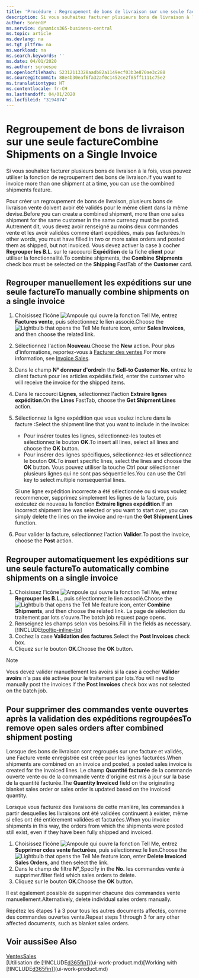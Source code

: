 ```yaml
---
title: 'Procédure : Regroupement de bons de livraison sur une seule facture | Microsoft Docs'
description: Si vous souhaitez facturer plusieurs bons de livraison à la fois, vous pouvez utiliser la fonction de regroupement des bons de livraison.
author: SorenGP
ms.service: dynamics365-business-central
ms.topic: article
ms.devlang: na
ms.tgt_pltfrm: na
ms.workload: na
ms.search.keywords: ''
ms.date: 04/01/2020
ms.author: sgroespe
ms.openlocfilehash: 52312113328aadb82a1149ecf03b3e870ae3c288
ms.sourcegitcommit: 88e4b30eaf6fa32af0c1452ce2f85ff1111c75e2
ms.translationtype: HT
ms.contentlocale: fr-CH
ms.lasthandoff: 04/01/2020
ms.locfileid: "3194874"
---
```

# <a name="combine-shipments-on-a-single-invoice"></a><span data-ttu-id="38e00-103">Regroupement de bons de livraison sur une seule facture</span><span class="sxs-lookup"><span data-stu-id="38e00-103">Combine Shipments on a Single Invoice</span></span>
<span data-ttu-id="38e00-104">Si vous souhaitez facturer plusieurs bons de livraison à la fois, vous pouvez utiliser la fonction de regroupement des bons de livraison.</span><span class="sxs-lookup"><span data-stu-id="38e00-104">If you want to invoice more than one shipment at a time, you can use the combined shipments feature.</span></span>  

 <span data-ttu-id="38e00-105">Pour créer un regroupement de bons de livraison, plusieurs bons de livraison vente doivent avoir été validés pour le même client dans la même devise.</span><span class="sxs-lookup"><span data-stu-id="38e00-105">Before you can create a combined shipment, more than one sales shipment for the same customer in the same currency must be posted.</span></span> <span data-ttu-id="38e00-106">Autrement dit, vous devez avoir renseigné au moins deux commandes vente et les avoir validées comme étant expédiées, mais pas facturées.</span><span class="sxs-lookup"><span data-stu-id="38e00-106">In other words, you must have filled in two or more sales orders and posted them as shipped, but not invoiced.</span></span> <span data-ttu-id="38e00-107">Vous devez activer la case à cocher **Regrouper les B.L**. sur le raccourci **Expédition** de la fiche **client** pour utiliser la fonctionnalité.</span><span class="sxs-lookup"><span data-stu-id="38e00-107">To combine shipments, the **Combine Shipments** check box must be selected on the **Shipping** FastTab of the **Customer** card.</span></span>  

## <a name="to-manually-combine-shipments-on-a-single-invoice"></a><span data-ttu-id="38e00-108">Regrouper manuellement les expéditions sur une seule facture</span><span class="sxs-lookup"><span data-stu-id="38e00-108">To manually combine shipments on a single invoice</span></span>  
1. <span data-ttu-id="38e00-109">Choisissez l'icône ![Ampoule qui ouvre la fonction Tell Me](media/ui-search/search_small.png "Dites-moi ce que vous voulez faire"), entrez **Factures vente**, puis sélectionnez le lien associé.</span><span class="sxs-lookup"><span data-stu-id="38e00-109">Choose the ![Lightbulb that opens the Tell Me feature](media/ui-search/search_small.png "Tell me what you want to do") icon, enter **Sales Invoices**, and then choose the related link.</span></span>  
2. <span data-ttu-id="38e00-110">Sélectionnez l'action **Nouveau**.</span><span class="sxs-lookup"><span data-stu-id="38e00-110">Choose the **New** action.</span></span> <span data-ttu-id="38e00-111">Pour plus d'informations, reportez-vous à [Facturer des ventes](sales-how-invoice-sales.md).</span><span class="sxs-lookup"><span data-stu-id="38e00-111">For more information, see [Invoice Sales](sales-how-invoice-sales.md).</span></span>
3. <span data-ttu-id="38e00-112">Dans le champ **N° donneur d'ordre**</span><span class="sxs-lookup"><span data-stu-id="38e00-112">In the **Sell-to Customer No.**</span></span> <span data-ttu-id="38e00-113">entrez le client facturé pour les articles expédiés.</span><span class="sxs-lookup"><span data-stu-id="38e00-113">field, enter the customer who will receive the invoice for the shipped items.</span></span>  
4. <span data-ttu-id="38e00-114">Dans le raccourci **Lignes**, sélectionnez l'action **Extraire lignes expédition**.</span><span class="sxs-lookup"><span data-stu-id="38e00-114">On the **Lines** FastTab, choose the **Get Shipment Lines** action.</span></span>  
5. <span data-ttu-id="38e00-115">Sélectionnez la ligne expédition que vous voulez inclure dans la facture :</span><span class="sxs-lookup"><span data-stu-id="38e00-115">Select the shipment line that you want to include in the invoice:</span></span>  

    - <span data-ttu-id="38e00-116">Pour insérer toutes les lignes, sélectionnez-les toutes et sélectionnez le bouton **OK**.</span><span class="sxs-lookup"><span data-stu-id="38e00-116">To insert all lines, select all lines and choose the **OK** button.</span></span>  
    - <span data-ttu-id="38e00-117">Pour insérer des lignes spécifiques, sélectionnez-les et sélectionnez le bouton **OK**.</span><span class="sxs-lookup"><span data-stu-id="38e00-117">To insert specific lines, select the lines and choose the **OK** button.</span></span> <span data-ttu-id="38e00-118">Vous pouvez utiliser la touche Ctrl pour sélectionner plusieurs lignes qui ne sont pas séquentielles.</span><span class="sxs-lookup"><span data-stu-id="38e00-118">You can use the Ctrl key to select multiple nonsequential lines.</span></span>  

    <span data-ttu-id="38e00-119">Si une ligne expédition incorrecte a été sélectionnée ou si vous voulez recommencer, supprimez simplement les lignes de la facture, puis exécutez de nouveau la fonction **Extraire lignes expédition**.</span><span class="sxs-lookup"><span data-stu-id="38e00-119">If an incorrect shipment line was selected or you want to start over, you can simply delete the lines on the invoice and re-run the **Get Shipment Lines** function.</span></span>  
7. <span data-ttu-id="38e00-120">Pour valider la facture, sélectionnez l'action **Valider**.</span><span class="sxs-lookup"><span data-stu-id="38e00-120">To post the invoice, choose the **Post** action.</span></span>  

## <a name="to-automatically-combine-shipments-on-a-single-invoice"></a><span data-ttu-id="38e00-121">Regrouper automatiquement les expéditions sur une seule facture</span><span class="sxs-lookup"><span data-stu-id="38e00-121">To automatically combine shipments on a single invoice</span></span>  
1. <span data-ttu-id="38e00-122">Choisissez l'icône ![Ampoule qui ouvre la fonction Tell Me](media/ui-search/search_small.png "Dites-moi ce que vous voulez faire"), entrez **Regrouper les B.L.**, puis sélectionnez le lien associé.</span><span class="sxs-lookup"><span data-stu-id="38e00-122">Choose the ![Lightbulb that opens the Tell Me feature](media/ui-search/search_small.png "Tell me what you want to do") icon, enter **Combine Shipments**, and then choose the related link.</span></span> <span data-ttu-id="38e00-123">La page de sélection du traitement par lots s'ouvre.</span><span class="sxs-lookup"><span data-stu-id="38e00-123">The batch job request page opens.</span></span>  
2. <span data-ttu-id="38e00-124">Renseignez les champs selon vos besoins.</span><span class="sxs-lookup"><span data-stu-id="38e00-124">Fill in the fields as necessary.</span></span> [!INCLUDE[tooltip-inline-tip](includes/tooltip-inline-tip_md.md)]
3. <span data-ttu-id="38e00-125">Cochez la case **Validation des factures**.</span><span class="sxs-lookup"><span data-stu-id="38e00-125">Select the **Post Invoices** check box.</span></span>  
4.  <span data-ttu-id="38e00-126">Cliquez sur le bouton **OK**.</span><span class="sxs-lookup"><span data-stu-id="38e00-126">Choose the **OK** button.</span></span>  

> [!NOTE]  
>  <span data-ttu-id="38e00-127">Vous devez valider manuellement les avoirs si la case à cocher **Valider avoirs** n'a pas été activée pour le traitement par lots.</span><span class="sxs-lookup"><span data-stu-id="38e00-127">You will need to manually post the invoices if the **Post Invoices** check box was not selected on the batch job.</span></span>  

## <a name="to-remove-open-sales-orders-after-combined-shipment-posting"></a><span data-ttu-id="38e00-128">Pour supprimer des commandes vente ouvertes après la validation des expéditions regroupées</span><span class="sxs-lookup"><span data-stu-id="38e00-128">To remove open sales orders after combined shipment posting</span></span> 
<span data-ttu-id="38e00-129">Lorsque des bons de livraison sont regroupés sur une facture et validés, une Facture vente enregistrée est créée pour les lignes facturées.</span><span class="sxs-lookup"><span data-stu-id="38e00-129">When shipments are combined on an invoice and posted, a posted sales invoice is created for the invoiced lines.</span></span> <span data-ttu-id="38e00-130">Le champ **Quantité facturée** de la commande ouverte vente ou de la commande vente d'origine est mis à jour sur la base de la quantité facturée.</span><span class="sxs-lookup"><span data-stu-id="38e00-130">The **Quantity Invoiced** field on the originating blanket sales order or sales order is updated based on the invoiced quantity.</span></span>  

<span data-ttu-id="38e00-131">Lorsque vous facturez des livraisons de cette manière, les commandes à partir desquelles les livraisons ont été validées continuent à exister, même si elles ont été entièrement validées et facturées.</span><span class="sxs-lookup"><span data-stu-id="38e00-131">When you invoice shipments in this way, the orders from which the shipments were posted still exist, even if they have been fully shipped and invoiced.</span></span>   

1. <span data-ttu-id="38e00-132">Choisissez l'icône ![Ampoule qui ouvre la fonction Tell Me](media/ui-search/search_small.png "Dites-moi ce que vous voulez faire"), entrez **Supprimer cdes vente facturées**, puis sélectionnez le lien.</span><span class="sxs-lookup"><span data-stu-id="38e00-132">Choose the ![Lightbulb that opens the Tell Me feature](media/ui-search/search_small.png "Tell me what you want to do") icon, enter **Delete Invoiced Sales Orders**, and then select the link.</span></span>  
2. <span data-ttu-id="38e00-133">Dans le champ de filtre **N°**,</span><span class="sxs-lookup"><span data-stu-id="38e00-133">Specify in the **No.**</span></span> <span data-ttu-id="38e00-134">les commandes vente à supprimer.</span><span class="sxs-lookup"><span data-stu-id="38e00-134">filter field which sales orders to delete.</span></span>  
3. <span data-ttu-id="38e00-135">Cliquez sur le bouton **OK**.</span><span class="sxs-lookup"><span data-stu-id="38e00-135">Choose the **OK** button.</span></span>  

<span data-ttu-id="38e00-136">Il est également possible de supprimer chacune des commandes vente manuellement.</span><span class="sxs-lookup"><span data-stu-id="38e00-136">Alternatively, delete individual sales orders manually.</span></span>  

<span data-ttu-id="38e00-137">Répétez les étapes 1 à 3 pour tous les autres documents affectés, comme des commandes ouvertes vente.</span><span class="sxs-lookup"><span data-stu-id="38e00-137">Repeat steps 1 through 3 for any other affected documents, such as blanket sales orders.</span></span>

## <a name="see-also"></a><span data-ttu-id="38e00-138">Voir aussi</span><span class="sxs-lookup"><span data-stu-id="38e00-138">See Also</span></span>  
[<span data-ttu-id="38e00-139">Ventes</span><span class="sxs-lookup"><span data-stu-id="38e00-139">Sales</span></span>](sales-manage-sales.md)  
<span data-ttu-id="38e00-140">[Utilisation de [!INCLUDE[d365fin](includes/d365fin_md.md)]](ui-work-product.md)</span><span class="sxs-lookup"><span data-stu-id="38e00-140">[Working with [!INCLUDE[d365fin](includes/d365fin_md.md)]](ui-work-product.md)</span></span>
